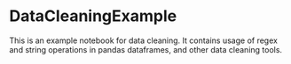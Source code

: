 # DataCleaningExample
This is an example notebook for data cleaning. It contains usage of regex and string operations in pandas dataframes, and other data cleaning tools.
